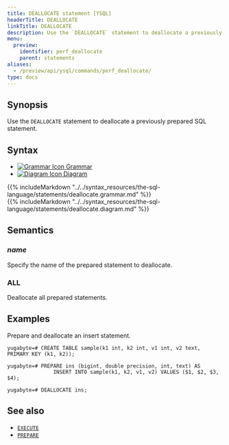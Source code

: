```yaml
---
title: DEALLOCATE statement [YSQL]
headerTitle: DEALLOCATE
linkTitle: DEALLOCATE
description: Use the `DEALLOCATE` statement to deallocate a previously prepared SQL statement.
menu:
  preview:
    identifier: perf_deallocate
    parent: statements
aliases:
  - /preview/api/ysql/commands/perf_deallocate/
type: docs
---
```


## Synopsis

Use the `DEALLOCATE` statement to deallocate a previously prepared SQL statement.

## Syntax

<ul class="nav nav-tabs nav-tabs-yb">
  <li >
    <a href="#grammar" class="nav-link active" id="grammar-tab" data-toggle="tab" role="tab" aria-controls="grammar" aria-selected="true">
      <img src="/icons/file-lines.svg" alt="Grammar Icon">
      Grammar
    </a>
  </li>
  <li>
    <a href="#diagram" class="nav-link" id="diagram-tab" data-toggle="tab" role="tab" aria-controls="diagram" aria-selected="false">
      <img src="/icons/diagram.svg" alt="Diagram Icon">
      Diagram
    </a>
  </li>
</ul>

<div class="tab-content">
  <div id="grammar" class="tab-pane fade show active" role="tabpanel" aria-labelledby="grammar-tab">
  {{% includeMarkdown "../../syntax_resources/the-sql-language/statements/deallocate.grammar.md" %}}
  </div>
  <div id="diagram" class="tab-pane fade" role="tabpanel" aria-labelledby="diagram-tab">
  {{% includeMarkdown "../../syntax_resources/the-sql-language/statements/deallocate.diagram.md" %}}
  </div>
</div>

## Semantics

### *name*

Specify the name of the prepared statement to deallocate.

### ALL

Deallocate all prepared statements.

## Examples

Prepare and deallocate an insert statement.

```plpgsql
yugabyte=# CREATE TABLE sample(k1 int, k2 int, v1 int, v2 text, PRIMARY KEY (k1, k2));
```

```plpgsql
yugabyte=# PREPARE ins (bigint, double precision, int, text) AS
               INSERT INTO sample(k1, k2, v1, v2) VALUES ($1, $2, $3, $4);
```

```plpgsql
yugabyte=# DEALLOCATE ins;
```

## See also

- [`EXECUTE`](../perf_execute)
- [`PREPARE`](../perf_prepare)

